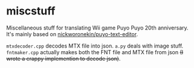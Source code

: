 # miscstuff
Miscellaneous stuff for translating Wii game Puyo Puyo 20th anniversary.
It's mainly based on [nickworonekin/puyo-text-editor](//github.com/nickworonekin/puyo-text-editor).

`mtxdecoder.cpp` decodes MTX file into json.
`a.py` deals with image stuff.
`fntmaker.cpp` actually makes both the FNT file and MTX file from json ~~(I wrote a crappy implemention to decode json)~~. 
